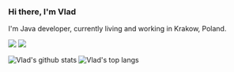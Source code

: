 ### Hi there, I'm Vlad

I'm Java developer, currently living and working in Krakow, Poland.

<a href="https://www.linkedin.com/in/wlad031/"><img src="https://img.shields.io/badge/LinkedIn-0077B5?style=for-the-badge&logo=linkedin&logoColor=white"></a>
<a href="https://www.instagram.com/wlad031/"><img src="https://img.shields.io/badge/Instagram-%23E4405F.svg?style=for-the-badge&logo=Instagram&logoColor=white"></a>

![Vlad's github stats](https://github-readme-stats.vercel.app/api?username=wlad031&show_icons=true&theme=default&disable_animations=true&count_private=true&hide_rank=true&include_all_commits=true&custom_title=GitHub%20Stats&line_height=20)
![Vlad's top langs](https://github-readme-stats.vercel.app/api/top-langs/?username=wlad031&exclude_repo=dotfiles,wlad031.github.io&hide=css,html&layout=compact)
